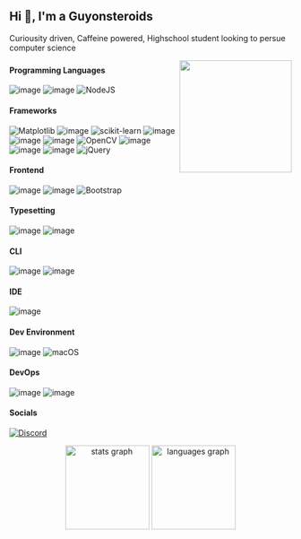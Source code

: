 <h2 align="left">Hi 👋, I'm a Guyonsteroids </h2>

Curiousity driven, Caffeine powered, Highschool student looking to persue computer science

<img src="./gifs/MonochromeCity_Source_Adafruit.gif?raw=true" width="200px" align="right">

###

<div align="left">

#### Programming Languages

![image](https://img.shields.io/badge/Python-FFD43B?style=for-the-badge&logo=python&logoColor=blue)
![image](https://img.shields.io/badge/JavaScript-323330?style=for-the-badge&logo=javascript&logoColor=F7DF1E)
![NodeJS](https://img.shields.io/badge/node.js-6DA55F?style=for-the-badge&logo=node.js&logoColor=white)

#### Frameworks

![Matplotlib](https://img.shields.io/badge/Matplotlib-%23ffffff.svg?style=for-the-badge&logo=Matplotlib&logoColor=black)
![image](https://img.shields.io/badge/TensorFlow-FF6F00?style=for-the-badge&logo=tensorflow&logoColor=white)
![scikit-learn](https://img.shields.io/badge/scikit--learn-%23F7931E.svg?style=for-the-badge&logo=scikit-learn&logoColor=white)
![image](https://img.shields.io/badge/Keras-FF0000?style=for-the-badge&logo=keras&logoColor=white)
![image](https://img.shields.io/badge/Pandas-2C2D72?style=for-the-badge&logo=pandas&logoColor=white)
![image](https://img.shields.io/badge/Numpy-777BB4?style=for-the-badge&logo=numpy&logoColor=white)
![OpenCV](https://img.shields.io/badge/opencv-%23white.svg?style=for-the-badge&logo=opencv&logoColor=white)
![image](https://img.shields.io/badge/Arduino-00979D?style=for-the-badge&logo=Arduino&logoColor=white)
![image](https://img.shields.io/badge/Flask-000000?style=for-the-badge&logo=flask&logoColor=white)
![image](https://img.shields.io/badge/Django-092E20?style=for-the-badge&logo=django&logoColor=green)
![jQuery](https://img.shields.io/badge/jquery-%230769AD.svg?style=for-the-badge&logo=jquery&logoColor=white)

#### Frontend

![image](https://img.shields.io/badge/HTML5-E34F26?style=for-the-badge&logo=html5&logoColor=white)
![image](https://img.shields.io/badge/CSS3-1572B6?style=for-the-badge&logo=css3&logoColor=white)
![Bootstrap](https://img.shields.io/badge/bootstrap-%238511FA.svg?style=for-the-badge&logo=bootstrap&logoColor=white)

#### Typesetting

![image](https://img.shields.io/badge/LaTeX-47A141?style=for-the-badge&logo=LaTeX&logoColor=white)
![image](https://img.shields.io/badge/Markdown-000000?style=for-the-badge&logo=markdown&logoColor=white)


#### CLI

![image](https://img.shields.io/badge/GNU%20Bash-4EAA25?style=for-the-badge&logo=GNU%20Bash&logoColor=white)
![image](https://img.shields.io/badge/GIT-E44C30?style=for-the-badge&logo=git&logoColor=white)

#### IDE

![image](https://img.shields.io/badge/VSCode-0078D4?style=for-the-badge&logo=visual%20studio%20code&logoColor=white)

#### Dev Environment

![image](https://img.shields.io/badge/Windows-0078D6?style=for-the-badge&logo=windows&logoColor=white)
![macOS](https://img.shields.io/badge/mac%20os-000000?style=for-the-badge&logo=macos&logoColor=F0F0F0)

#### DevOps

![image](https://img.shields.io/badge/VirtualBox-21416b?style=for-the-badge&logo=VirtualBox&logoColor=white)
![image](https://img.shields.io/badge/Proxmox-E57000?style=for-the-badge&logo=proxmox&logoColor=white)


#### Socials

[![Discord](https://img.shields.io/badge/Discord-%235865F2.svg?style=for-the-badge&logo=discord&logoColor=white)](https://discord.com/users/718395193090375700)


<div align="center">
  <img src="https://github-readme-stats-vercel-sable.vercel.app/api?username=Guyonsteroids&hide_title=false&hide_rank=false&show_icons=true&include_all_commits=true&count_private=true&disable_animations=false&theme=tokyonight&locale=en&hide_border=false" height="150" alt="stats graph"  />
  <img src="https://github-readme-stats-vercel-sable.vercel.app/api/top-langs?username=Guyonsteroids&locale=en&hide_title=false&layout=compact&card_width=320&langs_count=10&theme=tokyonight&hide_border=false" height="150" alt="languages graph"  />
</div>
